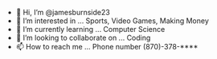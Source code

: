 - 👋 Hi, I’m @jamesburnside23
- 👀 I’m interested in ... Sports, Video Games, Making Money
- 🌱 I’m currently learning ... Computer Science
- 💞️ I’m looking to collaborate on ... Coding
- 📫 How to reach me ... Phone number (870)-378-****

<!---
jamesburnside23/jamesburnside23 is a ✨ special ✨ repository because its `README.md` (this file) appears on your GitHub profile.
You can click the Preview link to take a look at your changes.
--->

